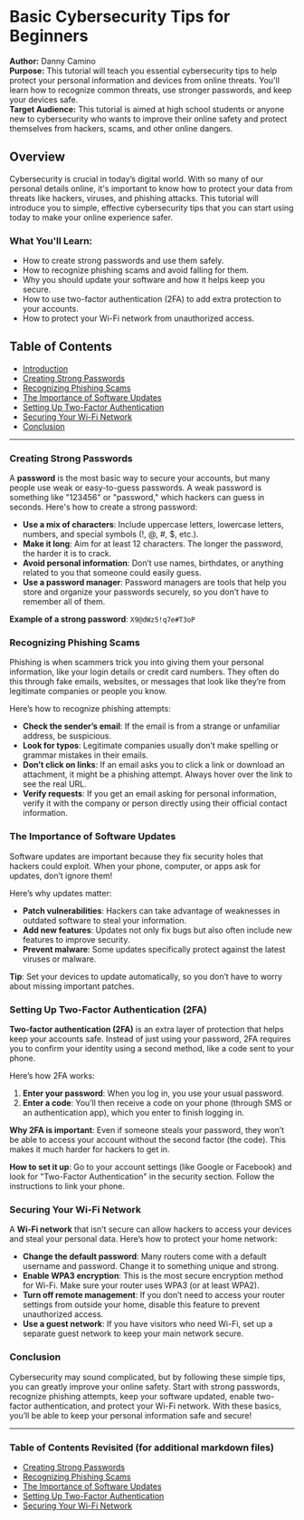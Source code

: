 # Basic Cybersecurity Tips for Beginners
**Author:** Danny Camino  
**Purpose:** This tutorial will teach you essential cybersecurity tips to help protect your personal information and devices from online threats. You'll learn how to recognize common threats, use stronger passwords, and keep your devices safe.  
**Target Audience:** This tutorial is aimed at high school students or anyone new to cybersecurity who wants to improve their online safety and protect themselves from hackers, scams, and other online dangers.

## Overview
Cybersecurity is crucial in today’s digital world. With so many of our personal details online, it's important to know how to protect your data from threats like hackers, viruses, and phishing attacks. This tutorial will introduce you to simple, effective cybersecurity tips that you can start using today to make your online experience safer.

### What You'll Learn:
- How to create strong passwords and use them safely.
- How to recognize phishing scams and avoid falling for them.
- Why you should update your software and how it helps keep you secure.
- How to use two-factor authentication (2FA) to add extra protection to your accounts.
- How to protect your Wi-Fi network from unauthorized access.

## Table of Contents
- [Introduction](README.md)
- [Creating Strong Passwords](strong-passwords.md)
- [Recognizing Phishing Scams](phishing-scams.md)
- [The Importance of Software Updates](software-updates.md)
- [Setting Up Two-Factor Authentication](2fa.md)
- [Securing Your Wi-Fi Network](wifi-security.md)
- [Conclusion](conclusion.md)

---

### Creating Strong Passwords

A **password** is the most basic way to secure your accounts, but many people use weak or easy-to-guess passwords. A weak password is something like "123456" or "password," which hackers can guess in seconds. Here's how to create a strong password:

- **Use a mix of characters**: Include uppercase letters, lowercase letters, numbers, and special symbols (!, @, #, $, etc.).
- **Make it long**: Aim for at least 12 characters. The longer the password, the harder it is to crack.
- **Avoid personal information**: Don’t use names, birthdates, or anything related to you that someone could easily guess.
- **Use a password manager**: Password managers are tools that help you store and organize your passwords securely, so you don’t have to remember all of them.

**Example of a strong password**: `X9@dWz5!q7e#T3oP`

### Recognizing Phishing Scams

Phishing is when scammers trick you into giving them your personal information, like your login details or credit card numbers. They often do this through fake emails, websites, or messages that look like they’re from legitimate companies or people you know.

Here’s how to recognize phishing attempts:

- **Check the sender’s email**: If the email is from a strange or unfamiliar address, be suspicious.
- **Look for typos**: Legitimate companies usually don’t make spelling or grammar mistakes in their emails.
- **Don’t click on links**: If an email asks you to click a link or download an attachment, it might be a phishing attempt. Always hover over the link to see the real URL.
- **Verify requests**: If you get an email asking for personal information, verify it with the company or person directly using their official contact information.

### The Importance of Software Updates

Software updates are important because they fix security holes that hackers could exploit. When your phone, computer, or apps ask for updates, don’t ignore them!

Here’s why updates matter:
- **Patch vulnerabilities**: Hackers can take advantage of weaknesses in outdated software to steal your information.
- **Add new features**: Updates not only fix bugs but also often include new features to improve security.
- **Prevent malware**: Some updates specifically protect against the latest viruses or malware.

**Tip**: Set your devices to update automatically, so you don’t have to worry about missing important patches.

### Setting Up Two-Factor Authentication (2FA)

**Two-factor authentication (2FA)** is an extra layer of protection that helps keep your accounts safe. Instead of just using your password, 2FA requires you to confirm your identity using a second method, like a code sent to your phone.

Here’s how 2FA works:
1. **Enter your password**: When you log in, you use your usual password.
2. **Enter a code**: You’ll then receive a code on your phone (through SMS or an authentication app), which you enter to finish logging in.

**Why 2FA is important**: Even if someone steals your password, they won’t be able to access your account without the second factor (the code). This makes it much harder for hackers to get in.

**How to set it up**: Go to your account settings (like Google or Facebook) and look for "Two-Factor Authentication" in the security section. Follow the instructions to link your phone.

### Securing Your Wi-Fi Network

A **Wi-Fi network** that isn’t secure can allow hackers to access your devices and steal your personal data. Here’s how to protect your home network:

- **Change the default password**: Many routers come with a default username and password. Change it to something unique and strong.
- **Enable WPA3 encryption**: This is the most secure encryption method for Wi-Fi. Make sure your router uses WPA3 (or at least WPA2).
- **Turn off remote management**: If you don’t need to access your router settings from outside your home, disable this feature to prevent unauthorized access.
- **Use a guest network**: If you have visitors who need Wi-Fi, set up a separate guest network to keep your main network secure.

### Conclusion

Cybersecurity may sound complicated, but by following these simple tips, you can greatly improve your online safety. Start with strong passwords, recognize phishing attempts, keep your software updated, enable two-factor authentication, and protect your Wi-Fi network. With these basics, you’ll be able to keep your personal information safe and secure!

---

### **Table of Contents Revisited** (for additional markdown files)

- [Creating Strong Passwords](strong-passwords.md)
- [Recognizing Phishing Scams](phishing-scams.md)
- [The Importance of Software Updates](software-updates.md)
- [Setting Up Two-Factor Authentication](2fa.md)
- [Securing Your Wi-Fi Network](wifi-security.md)

